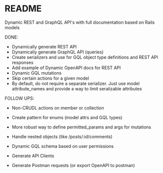 # README

Dynamic REST and GraphQL API's with full documentation based on Rails models

DONE:

* Dynamically generate REST API
* Dynamically generate GraphQL API (queries)
* Create serializers and use for GQL object type definitions and REST API responses
* Add example of Dynamic OpenAPI docs for REST API
* Dynamic GQL mutations
* Skip certain actions for a given model
* By default, do not require a separate serializer. Just use model attribute_names and provide a way to limit seralizable attributes

FOLLOW UPS:

* Non-CRUDL actions on member or collection
* Create pattern for enums (model attrs and GQL types)
* More robust way to define permitted_params and args for mutations
* Handle nested objects (like /posts/:id/comments)
* Dynamic GQL schema based on user permissions

* Generate API Clients
* Generate Postman requests (or export OpenAPI to postman)
